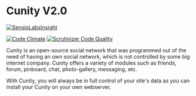Cunity V2.0
===========

[![SensioLabsInsight](https://insight.sensiolabs.com/projects/d06367f7-725f-4ac9-9db1-ba52cec330b1/big.png)](https://insight.sensiolabs.com/projects/d06367f7-725f-4ac9-9db1-ba52cec330b1)

[![Code Climate](https://codeclimate.com/github/smartinmedia/cunity/badges/gpa.svg)](https://codeclimate.com/github/smartinmedia/cunity) [![Scrutinizer Code Quality](https://scrutinizer-ci.com/g/smartinmedia/cunity/badges/quality-score.png?b=develop)](https://scrutinizer-ci.com/g/smartinmedia/cunity/?branch=develop)

Cunity is an open-source social network that was programmed out of the need of having an own social network, which is not controlled by some big internet company. Cunity offers a variety of modules such as friends, forum, pinboard, chat, photo-gallery, messaging, etc.

With Cunity, you will always be in full control of your site's data as you can install your Cunity on your own webserver.
